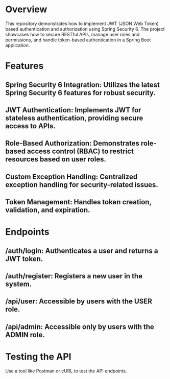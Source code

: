 # Overview
This repository demonstrates how to implement JWT (JSON Web Token) based authentication and authorization using Spring Security 6. The project showcases how to secure RESTful APIs, manage user roles and permissions, and handle token-based authentication in a Spring Boot application.

# Features
## Spring Security 6 Integration: Utilizes the latest Spring Security 6 features for robust security.
## JWT Authentication: Implements JWT for stateless authentication, providing secure access to APIs.
## Role-Based Authorization: Demonstrates role-based access control (RBAC) to restrict resources based on user roles.
## Custom Exception Handling: Centralized exception handling for security-related issues.
## Token Management: Handles token creation, validation, and expiration.
# Endpoints
## /auth/login: Authenticates a user and returns a JWT token.
## /auth/register: Registers a new user in the system.
## /api/user: Accessible by users with the USER role.
## /api/admin: Accessible only by users with the ADMIN role.
# Testing the API
Use a tool like Postman or cURL to test the API endpoints.
